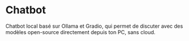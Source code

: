 # Chatbot
Chatbot local basé sur Ollama et Gradio, qui permet de discuter avec des modèles open-source directement depuis ton PC, sans cloud.
